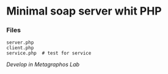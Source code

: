 # Minimal soap server whit PHP
### Files
```
server.php  
client.php
service.php  # test for service
```
_Develop in Metagraphos Lab_